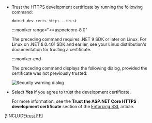 * Trust the HTTPS development certificate by running the following command:

  ```dotnetcli
  dotnet dev-certs https --trust
  ```
  :::moniker range="<=aspnetcore-8.0"

  The preceding command requires .NET 9 SDK or later on Linux. For Linux on .NET 8.0.401 SDK and earlier, see your Linux distribution's documentation for trusting a certificate.

  :::moniker-end

  The preceding command displays the following dialog, provided the certificate was not previously trusted:

  ![Security warning dialog](~/getting-started/_static/cert.png)

* Select **Yes** if you agree to trust the development certificate.

  For more information, see the **Trust the ASP.NET Core HTTPS development certificate** section of the [Enforcing SSL](xref:security/enforcing-ssl) article.

[!INCLUDE[trust FF](~/includes/trust-ff.md)]
